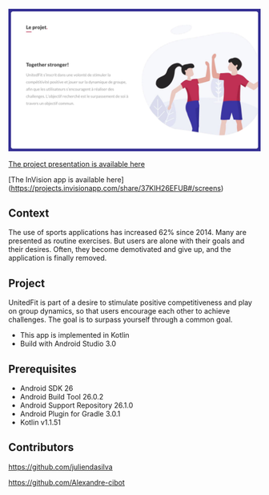 ![Home page](https://raw.githubusercontent.com/juliendasilva/UnitedFit/master/Maquettes/UnitedFit.jpg)

[The project presentation is available here](https://github.com/juliendasilva/UnitedFit/blob/master/UnitedFit_Presentation.pdf)

[The InVision app is available here]
(https://projects.invisionapp.com/share/37KIH26EFUB#/screens)

## Context

The use of sports applications has increased 62% since 2014. Many are presented as routine exercises. But users are alone with their goals and their desires. Often, they become demotivated and give up, and the application is finally removed.

## Project

UnitedFit is part of a desire to stimulate positive competitiveness and play on group dynamics, so that users encourage each other to achieve challenges. The goal is to surpass yourself through a common goal.

* This app is implemented in Kotlin
* Build with Android Studio 3.0

## Prerequisites
* Android SDK 26
* Android Build Tool 26.0.2
* Android Support Repository 26.1.0
* Android Plugin for Gradle 3.0.1
* Kotlin v1.1.51

## Contributors

https://github.com/juliendasilva

https://github.com/Alexandre-cibot
